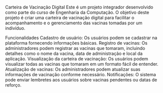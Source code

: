 Carteira de Vacinação Digital
Este é um projeto integrador desenvolvido como parte do curso de Engenharia da Computação. O objetivo deste projeto é criar uma carteira de vacinação digital para facilitar o acompanhamento e o gerenciamento das vacinas tomadas por um indivíduo.

Funcionalidades
Cadastro de usuário: Os usuários podem se cadastrar na plataforma fornecendo informações básicas.
Registro de vacinas: Os administradores podem registrar as vacinas que tomaram, incluindo detalhes como o nome da vacina, data de administração e local da aplicação.
Visualização da carteira de vacinação: Os usuários podem visualizar todas as vacinas que tomaram em um formato fácil de entender.
Atualização de vacinas: Os administradores podem atualizar suas informações de vacinação conforme necessário.
Notificações: O sistema pode enviar lembretes aos usuários sobre vacinas pendentes ou datas de reforço.
